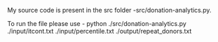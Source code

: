 My source code is present in the src folder -src/donation-analytics.py.

To run the file please use - python ./src/donation-analytics.py ./input/itcont.txt ./input/percentile.txt ./output/repeat_donors.txt
